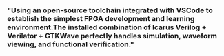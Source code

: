 ### "Using an open-source toolchain integrated with VSCode to establish the simplest FPGA development and learning environment.The installed combination of Icarus Verilog + Verilator + GTKWave perfectly handles simulation, waveform viewing, and functional verification."
